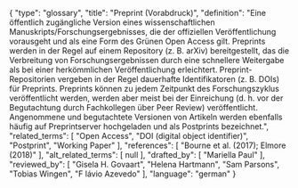 {
    "type": "glossary",
    "title": "Preprint (Vorabdruck)",
    "definition": "Eine öffentlich zugängliche Version eines wissenschaftlichen Manuskripts/Forschungsergebnisses, die der offiziellen Veröffentlichung vorausgeht und als eine Form des Grünen Open Access gilt. Preprints werden in der Regel auf einem Repository (z. B. arXiv) bereitgestellt, das die Verbreitung von Forschungsergebnissen durch eine schnellere Weitergabe als bei einer herkömmlichen Veröffentlichung erleichtert. Preprint-Repositorien vergeben in der Regel dauerhafte Identifikatoren (z. B. DOIs) für Preprints. Preprints können zu jedem Zeitpunkt des Forschungszyklus veröffentlicht werden, werden aber meist bei der Einreichung (d. h. vor der Begutachtung durch Fachkollegen über Peer Review) veröffentlicht. Angenommene und begutachtete Versionen von Artikeln werden ebenfalls häufig auf Preprintserver hochgeladen und als Postprints bezeichnet.",
    "related_terms": [
        "Open Access",
        "DOI (digital object identifier)",
        "Postprint",
        "Working Paper"
    ],
    "references": [
        "Bourne et al. (2017); Elmore (2018)"
    ],
    "alt_related_terms": [
        null
    ],
    "drafted_by": [
        "Mariella Paul"
    ],
    "reviewed_by": [
        "Gisela H. Govaart",
        "Helena Hartmann",
        "Sam Parsons",
        "Tobias Wingen",
        "F lávio Azevedo"
    ],
    "language": "german"
}
